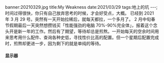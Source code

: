 banner:20210329.jpg
title:My Weakness
date:2021/03/29
tags:地上的坑
---;
时间过得很快，你只有自己放弃思考的时候，才会好受点，大概。
已经到 2021 年 3 月 29 号。突然有一天开始拉稀后，就每天都拉，一个多月了。
2 月中旬春节假期最后一天突然想攒钱买「性能强劲的电脑 70%-90%完全体」，报着这个念头开是新一年的工作。然后有了期望，等待却总是煎熬。一开始每天的空余时间用来思考用什么配件、查询各种史低，寻找性价比高的配置。但一个星期后配置完成时，煎熬却更进一步，因为剩下的就是单纯的等待。

#### 显示器
